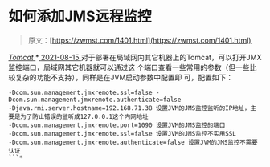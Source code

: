 <!--yml
category: 未分类
date: 0001-01-01 00:00:00
-->

# 如何添加JMS远程监控

> 原文：[https://zwmst.com/1401.html](https://zwmst.com/1401.html)

   [ *Tomcat* ](https://zwmst.com/tomcat)*[ <time datetime="2021-08-15T11:17:26+08:00"> 2021-08-15 </time> ](https://zwmst.com/1401.html)  对于部署在局域网内其它机器上的Tomcat，可以打开JMX监控端口，局域网其它机器就可以通过这 个端口查看一些常用的参数（但一些比较复杂的功能不支持），同样是在JVM启动参数中配置即 可，配置如下：

```
-Dcom.sun.management.jmxremote.ssl=false -
Dcom.sun.management.jmxremote.authenticate=false
-Djava.rmi.server.hostname=192.168.71.38 设置JVM的JMS监控监听的IP地址，主要是为了防止错误的监听成127.0.0.1这个内网地址
-Dcom.sun.management.jmxremote.port=1090 设置JVM的JMS监控的端口
-Dcom.sun.management.jmxremote.ssl=false 设置JVM的JMS监控不实用SSL
-Dcom.sun.management.jmxremote.authenticate=false 设置JVM的JMS监控不需要认证
```*